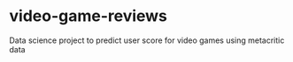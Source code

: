 # video-game-reviews
Data science project to predict user score for video games using metacritic data
